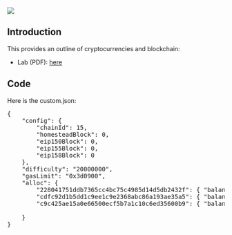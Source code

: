 <img src="https://github.com/billbuchanan/csn09112/blob/master/zadditional/top_csn09112.png"/>

## Introduction
This provides an outline of cryptocurrencies and blockchain:

* Lab (PDF): [here](https://asecuritysite.com/public/blockchain_lab.pdf)

## Code
Here is the custom.json:
<pre>
{
    "config": {
        "chainId": 15,
        "homesteadBlock": 0,
        "eip150Block": 0,
        "eip155Block": 0,
        "eip158Block": 0
    },
    "difficulty": "20000000",
    "gasLimit": "0x3d0900",
    "alloc": {
        "228041751ddb7365cc4bc75c4985d14d5db2432f": { "balance": "30000000" },
        "cdfc92d1b5dd1c9ee1c9e2368abc86a193ae35a5": { "balance": "40000000" },
        "c9c425ae15a0e66500ecf5b7a1c10c6ed35600b9": { "balance": "0x400000000000000" }

    }
}
</pre>
